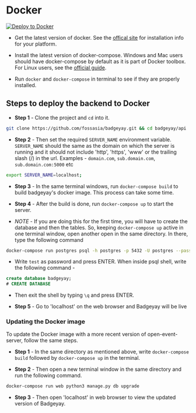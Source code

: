 # Docker

[![Deploy to Docker ](https://files.cloud.docker.com/images/deploy-to-dockercloud.svg)](https://cloud.docker.com/stack/deploy/?repo=https://github.com/fossasia/badgeyay)

* Get the latest version of docker. See the [offical site](https://docs.docker.com/engine/installation/) for installation info for your platform.

* Install the latest version of docker-compose. Windows and Mac users should have docker-compose by default as it is part of Docker toolbox. For Linux users, see the
[official guide](https://docs.docker.com/compose/install/).

* Run `docker` and `docker-compose` in terminal to see if they are properly installed.

## Steps to deploy the backend to Docker

* **Step 1** - Clone the project and `cd` into it.

```bash
git clone https://github.com/fossasia/badgeyay.git && cd badgeyay/api
```

* **Step 2** - Then set the required `SERVER_NAME` environment variable. `SERVER_NAME` should the same as the domain on which the server is running and it should not include 'http', 'https',
'www' or the trailing slash (/) in the url. Examples - `domain.com`, `sub.domain.com`, `sub.domain.com:5000` etc

```bash
export SERVER_NAME=localhost;
```

* **Step 3** - In the same terminal windows, run `docker-compose build` to build badgeyay's docker image. This process can take some time.

* **Step 4** - After the build is done, run `docker-compose up` to start the server.

* *NOTE* - If you are doing this for the first time, you will have to create the database and then the tables. So, keeping `docker-compose up` active in one terminal window, open another open in the same directory. In there, type the following command

```bash
docker-compose run postgres psql -h postgres -p 5432 -U postgres --password
```

* Write `test` as password and press ENTER. When inside psql shell, write the following command -

```sql
create database badgeyay;
# CREATE DATABASE
```
* Then exit the shell by typing `\q` and press ENTER.

* **Step 5** - Go to 'localhost' on the web browser and Badgeyay will be live

### Updating the Docker image

To update the Docker image with a more recent version of open-event-server, follow the same steps.

* **Step 1** - In the same directory as mentioned above, write `docker-compose build` followed by `docker-compose up` in the terminal.

* **Step 2** - Then open a new terminal window in the same directory and run the following command.

```bash
docker-compose run web python3 manage.py db upgrade
```

* **Step 3** - Then open 'localhost' in web browser to view the updated version of Badgeyay.
